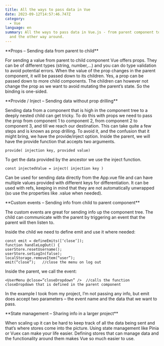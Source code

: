 ```yaml
---
title: All the ways to pass data in Vue
date: 2023-09-12T14:57:46.747Z
category:
  - Vue
language: en
summary: All the ways to pass data in Vue.js - from parent component to child
  and the other way around.
---
```

\*\*Props – Sending data from parent to child\*\*

For sending a value from parent to child component Vue offers props. They can be of different types (string, number,…) and you can do type validation to avoid potential errors. When the value of the prop changes in the parent component, it will be passed down to its children. Yes, a prop can be passed down to more child components. The children can however not change the prop as we want to avoid mutating the parent’s state. So the binding is one-sided.

\*\*Provide / Inject – Sending data without prop drilling\*\*

Sending data from a component that is high in the component tree to a deeply nested child can get tricky. To do this with props we need to pass the prop from component 1 to component 2,  from component 2 to component 3, and till we reach our destination. This can take quite a few steps and is known as prop drilling. To avoid it, and the confusion that it might bring,  we have the provide/inject option. Inside the parent, we will have the provide function that accepts two arguments.

`provide( injection key, provided value)`

To get the data provided by the ancestor we use the inject function.

`const injectedValue = inject( injection key )`

Can be used for sending data directly from the App.vue file and can have multiple values provided with different keys for differentiation. It can be used with refs, keeping in mind that they are not automatically unwrapped (so use the properties like .value when needed).

\*\*Custom events – Sending info from child to parent component\*\*

The custom events are great for sending info up the component tree. The child can communicate with the parent by triggering an event that the parent will then listen to.

Inside the child we need to define emit and use it where needed:

`const emit = defineEmits([‘close’]);`\
`function handleLogOut() {    `\
`userStore.resetUsername(); `\
`userStore.setLogIn(false);  `\
`localStorage.removeItem(“user”);  `\
`emit(“close”);   //close the menu on log out  `

Inside the parent, we call the event:

`<UserMenu @close=”closeDropdown” />  //calls the function closeDropdown that is defined in the parent component`

In the example I took from my project, I’m not passing any info, but emit does accept two parameters – the event name and the data that we want to pass.

\*\*State management – Sharing info in a larger project\*\*

When scaling up it can be hard to keep track of all the data being sent and that’s where stores come into the picture. Using state management like Pinia or Vuex can make your life easier. Defining stores that can manage data and the functionality around them makes Vue so much easier to use.